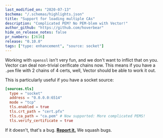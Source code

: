 ```yaml
---
last_modified_on: "2020-07-13"
$schema: "/.schemas/highlights.json"
title: "Support for loading multiple CAs"
description: "Complicated PEM? No PEM-blem with Vector!"
author_github: "https://github.com/hoverbear"
hide_on_release_notes: false
pr_numbers: [2616]
release: "0.10.0"
tags: ["type: enhancement", "source: socket"]
---
```


Working with `openssl` isn't very fun, and we don't want to inflict that on you. Vector can deal non-trivial cerificate chains now. This means if you have a `.pem` file with 2 chains of 4 certs, well, Vector should be able to work it out.

This is particularly useful if you have a socket source:

```toml title="vector.toml"
[sources.tls]
  type = "socket"
  address = "0.0.0.0:6514"
  mode = "tcp"
  tls.enabled = true
  tls.crt_path = "cert.pfx"
  tls.ca_path = "ca.pem" # Now supported: More complicated PEMS!
  tls.verify_certificate = true
```

If it doesn't, that's a bug. [**Report it.**][urls.new_bug_report] We squash bugs.

[urls.new_bug_report]: https://github.com/timberio/vector/issues/new?labels=type%3A+bug
